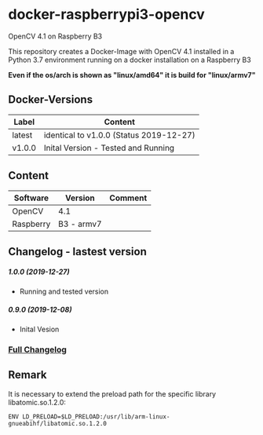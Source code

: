 # docker-raspberrypi3-opencv
 OpenCV 4.1 on Raspberry B3
 
This repository creates a Docker-Image with OpenCV 4.1 installed in a Python 3.7 environment running on a docker installation on a Raspberry B3

**Even if the os/arch is shown as "linux/amd64" it is build for "linux/armv7"**

## Docker-Versions

| Label | 	Content  |
| -------------- | -------------|
| latest | identical to v1.0.0 (Status 2019-12-27) | 
| v1.0.0 | Inital Version - Tested and Running | 


## Content
| Software | Version | Comment |
| --------- | ------- | ------- |
| OpenCV | 4.1 |  |
| Raspberry | B3 - armv7 |  |

## Changelog - lastest version
##### 1.0.0 (2019-12-27)
* Running and tested version
##### 0.9.0 (2019-12-08)
* Inital Vesion

### [Full Changelog](Changelog.md)

## Remark
It is necessary to extend the preload path for the specific library libatomic.so.1.2.0:

```ENV LD_PRELOAD=$LD_PRELOAD:/usr/lib/arm-linux-gnueabihf/libatomic.so.1.2.0```


